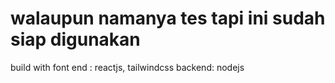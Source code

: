 # walaupun namanya tes tapi ini sudah siap digunakan 

build with 
font end : reactjs, tailwindcss
backend: nodejs
